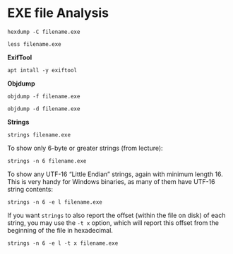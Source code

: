 # EXE file Analysis

`hexdump -C filename.exe`

`less filename.exe`

**ExifTool**

`apt intall -y exiftool`

**Objdump**

`objdump -f filename.exe`

`objdump -d filename.exe`

**Strings**

`strings filename.exe`

To show only 6-byte or greater strings (from lecture):

`strings -n 6 filename.exe`

To show any UTF-16 “Little Endian” strings, again with minimum length 16. This is very handy for Windows binaries, as many of them have UTF-16 string contents:

`strings -n 6 -e l filename.exe`

If you want `strings` to also report the offset (within the file on disk) of each string, you may use the `-t x` option, which will report this offset from the beginning of the file in hexadecimal.

`strings -n 6 -e l -t x filename.exe`

